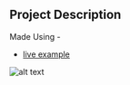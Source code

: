 ## Project Description



Made Using -
* [live example](https://learning-zone.github.io/website-templates/startbootstrap-stylish-portfolio-1.0.2)

![alt text](https://github.com/learning-zone/website-templates/blob/master/assets/startbootstrap-stylish-portfolio-1.0.2.png "startbootstrap-stylish-portfolio-1.0.2")
